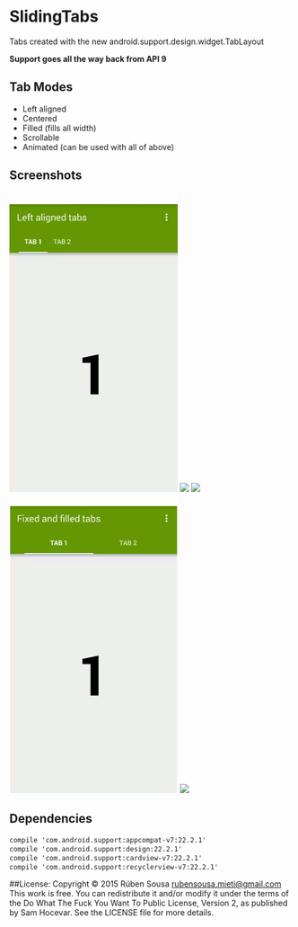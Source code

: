# SlidingTabs

Tabs created with the new android.support.design.widget.TabLayout

**Support goes all the way back from API 9**

## Tab Modes

- Left aligned
- Centered
- Filled (fills all width)
- Scrollable
- Animated (can be used with all of above)

## Screenshots
<img src="screenshots/left_aligned.gif" width="300"> <img src="screenshots/scrolling.gif" width="300">
<img src="screenshots/centered.gif" width="300"> <img src="screenshots/filled.gif" width="300"> <img src="screenshots/scrollable.gif" width="300">

## Dependencies

    compile 'com.android.support:appcompat-v7:22.2.1'
    compile 'com.android.support:design:22.2.1'
    compile 'com.android.support:cardview-v7:22.2.1'
    compile 'com.android.support:recyclerview-v7:22.2.1'
    
##License:
    Copyright © 2015 Rúben Sousa <rubensousa.mieti@gmail.com>
    This work is free. You can redistribute it and/or modify it under the terms
    of the Do What The Fuck You Want To Public License, Version 2, as published by Sam Hocevar.
    See the LICENSE file for more details.

